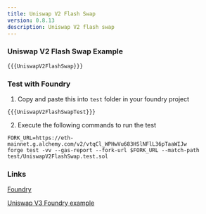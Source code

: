 ```yaml
---
title: Uniswap V2 Flash Swap
version: 0.8.13
description: Uniswap V2 flash swap
---
```


### Uniswap V2 Flash Swap Example

```solidity
{{{UniswapV2FlashSwap}}}
```

### Test with Foundry

1. Copy and paste this into `test` folder in your foundry project

```solidity
{{{UniswapV2FlashSwapTest}}}
```

2. Execute the following commands to run the test

```shell
FORK_URL=https://eth-mainnet.g.alchemy.com/v2/vtqCl_WPHwVu683HSlNFlL36pTaaWIJw
forge test -vv --gas-report --fork-url $FORK_URL --match-path test/UniswapV2FlashSwap.test.sol
```

### Links

<a href="https://github.com/foundry-rs/foundry" target="__blank">Foundry</a>

<a href="https://github.com/t4sk/defi-notes" target="__blank">Uniswap V3 Foundry example</a>
